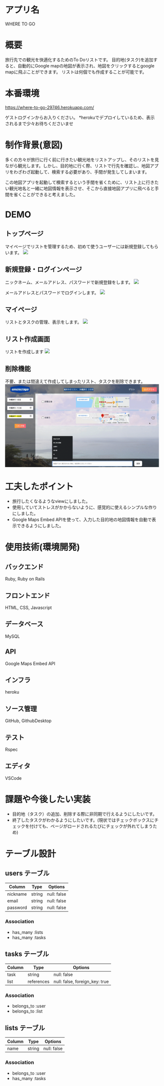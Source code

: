# アプリ名

WHERE TO GO

# 概要

旅行先での観光を快適化するためのTo Doリストです。
目的地(タスク)を追加すると、自動的にGoogle mapの地図が表示され、地図をクリックするとgoogle mapに飛ぶことができます。
リストは何個でも作成することが可能です。

# 本番環境

https://where-to-go-29746.herokuapp.com/

ゲストログインからお入りください。
*herokuでデプロイしているため、表示されるまで少々お待ちくださいませ

# 制作背景(意図)

多くの方々が旅行に行く前に行きたい観光地をリストアップし、そのリストを見ながら観光します。しかし、目的地に行く際、リストで行先を確認し、地図アプリをわざわざ起動して、検索する必要があり、手間が発生してしまいます。

この地図アプリを起動して検索するという手間を省くために、リスト上に行きたい観光地名と一緒に地図情報を表示させ、そこから直接地図アプリに飛べると手間を省くことができると考えました。

# DEMO

## トップページ
マイページでリストを管理するため、初めて使うユーザーには新規登録してもらいます。
![](for_README/top_page.png)

## 新規登録・ログインページ
ニックネーム、メールアドレス、パスワードで新規登録をします。
![](for_README/sign_up.png)

メールアドレスとパスワードでログインします。
![](for_README/sign_in.png)

## マイページ
リストとタスクの管理、表示をします。
![](for_README/main_page.gif)

## リスト作成画面
リストを作成します
![](for_README/create_list.gif)

## 削除機能
不要、または間違えて作成してしまったリスト、タスクを削除できます。
![](for_README/delete.gif)


# 工夫したポイント
- 旅行したくなるようなviewにしました。
- 使用していてストレスがかからないように、感覚的に使えるシンプルな作りにしました。
- Google Maps Embed APIを使って、入力した目的地の地図情報を自動で表示できるようにしました。

# 使用技術(環境開発)

## バックエンド

Ruby, Ruby on Rails

## フロントエンド

HTML, CSS, Javascript

## データベース

MySQL

## API
Google Maps Embed API

## インフラ

heroku

## ソース管理

GitHub, GithubDesktop

## テスト
Rspec

## エディタ
VSCode



# 課題や今後したい実装
- 目的地（タスク）の追加、削除する際に非同期で行えるようにしたいです。
- 終了したタスクがわかるようにしたいです。(現状ではチェックボックスにチェックを付けても、ページがロードされるたびにチェックが外れてしまうため)



# テーブル設計

## users テーブル

| Column           | Type    | Options     |
| ---------------- | ------- | ----------- |
| nickname         | string  | null: false |
| email            | string  | null: false |
| password         | string  | null: false |

### Association

- has_many :lists
- has_many :tasks


## tasks テーブル

| Column         | Type       | Options                        |
| -------------- | ---------- | ------------------------------ |
| task           | string     | null: false                    |
| list           | references | null: false, foreign_key: true |

### Association
- belongs_to :user
- belongs_to :list

## lists テーブル

| Column         | Type    | Options     |
| -------------- | ------- | ----------- |
| name           | string  | null: false |

### Association
- belongs_to :user
- has_many :tasks
